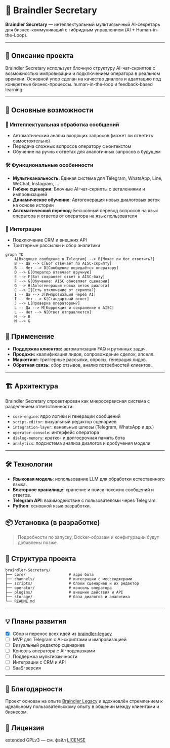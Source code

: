 # 🧠 Braindler Secretary

**Braindler Secretary** — интеллектуальный мультиязычный AI-секретарь для бизнес-коммуникаций с гибридным управлением (AI + Human-in-the-Loop).

---

## 🚀 Описание проекта

Braindler Secretary использует блочную структуру AI-чат-скриптов с возможностью импровизации и подключением оператора в реальном времени. Основной упор сделан на качество диалога и адаптацию под конкретные бизнес-процессы.
human-in-the-loop и feedback-based learning

---

## 🚀 Основные возможности

### 🤖 Интеллектуальная обработка сообщений
- Автоматический анализ входящих запросов (может ли ответить самостоятельно)
- Передача сложных вопросов оператору с контекстом
- Обучение на ручных ответах для аналогичных запросов в будущем

### 🛠️ Функциональные особенности
- **Мультиканальность**: Единая система для Telegram, WhatsApp, Line, WeChat, Instagram, ...
- **Гибкие сценарии**: Блочные AI-чат-скрипты с ветвлениями и импровизацией
- **Динамическое обучение**: Автогенерация новых диалоговых веток на основе истории
- **Автоматический перевод**: Бесшовный перевод вопросов на язык оператора и ответов от оператора на язык пользователя

### 🔌 Интеграции
- Подключение CRM и внешних API
- Триггерные рассылки и сбор аналитики

```mermaid
graph TD
    A[Входящее сообщение в Telegram] --> B{Может ли бот ответить?}
    B -- Да --> C[Бот отвечает по AISC-скрипту]
    B -- Нет --> D[Сообщение передаётся оператору]
    D --> E[Оператор отвечает вручную]
    E --> F[Бот сохраняет ответ в AISC-базу]
    F --> G[Обучение: AISC обновляет сценарии]
    G --> H[Автогенерация новых веток диалога]
    C --> I{Есть отклонение от скрипта?}
    I -- Да --> J[Импровизация через AI]
    I -- Нет --> K[Стандартный ответ]
    J --> L[Проверка оператором?]
    L -- Да --> M[Коррекция и сохранение в AISC]
    L -- Нет --> N[Ответ отправляется]
    H --> B
    M --> G
```


## 🧩 Применение

- **Поддержка клиентов:** автоматизация FAQ и рутинных задач.
- **Продажи:** квалификация лидов, сопровождение сделок, апселл.
- **Маркетинг:** триггерные рассылки, опросы, генерация лидов.
- **Обратная связь:** сбор отзывов, анализ потребностей клиентов.

---

## 🏗️ Архитектура

Braindler Secretary спроектирован как микросервисная система с разделением ответственности:

- `core-engine`: ядро логики и генерации сообщений
- `script-editor`: визуальный редактор сценариев
- `integration-layer`: канальные шлюзы (Telegram, WhatsApp и др.)
- `operator-console`: интерфейс оператора
- `dialog-memory`: кратко- и долгосрочная память бота
- `analytics`: подсистема анализа диалогов и дообучения модели

---

## 🛠️ Технологии

* **Языковая модель**: использование LLM для обработки естественного языка.
* **Векторное хранилище**: хранение и поиск похожих сообщений и ответов.
* **Telegram API**: взаимодействие с пользователями через Telegram.
* **Python**: основной язык разработки.


## 📦 Установка (в разработке)

> Подробности по запуску, Docker-образам и конфигурации будут добавлены позже.

## 📁 Структура проекта

```text
braindler-Secretary/
├── core/                   # ядро бота
├── channels/               # интеграции с мессенджерами
├── scripts/                # блоки сценариев и их редактор
├── operator/               # консоль оператора
├── plugins/                # внешние действия и API
├── storage/                # база диалогов и аналитика
└── README.md
```

---

## 💡 Планы развития

- [x] Сбор и перенос всех идей из [braindler-legacy](https://gitlab.com/braindler-legacy)
- [ ] MVP для Telegram с AI-скриптами и импровизацией
- [ ] Визуальный редактор сценариев
- [ ] Консоль оператора с AI-подсказками
- [ ] Поддержка мультиязычности
- [ ] Интеграции с CRM и API
- [ ] SaaS-версия

---

## 🙏 Благодарности

Проект основан на опыте [Braindler Legacy](https://gitlab.com/braindler-legacy) и вдохновлён стремлением к идеальному пользовательскому опыту в общении между клиентами и бизнесом.


## 📜 Лицензия

extended GPLv3 — см. файл [LICENSE](./LICENSE)
```
